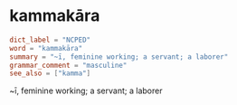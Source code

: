 # kammakāra

``` toml
dict_label = "NCPED"
word = "kammakāra"
summary = "~ī, feminine working; a servant; a laborer"
grammar_comment = "masculine"
see_also = ["kamma"]
```

\~ī, feminine working; a servant; a laborer


